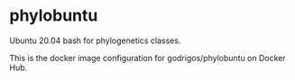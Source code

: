 # phylobuntu

Ubuntu 20.04 bash for phylogenetics classes.

This is the docker image configuration for godrigos/phylobuntu on Docker Hub.